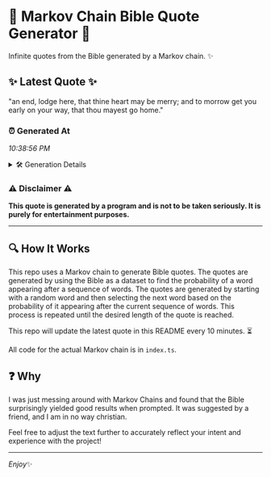 # 📖 Markov Chain Bible Quote Generator 📖

Infinite quotes from the Bible generated by a Markov chain. ✨

## ✨ Latest Quote ✨
"an end, lodge here, that thine heart may be merry; and to morrow get you early on your way, that thou mayest go home."

### ⏰ Generated At
*10:38:56 PM*

<details>
    <summary>🛠️ Generation Details</summary>
    <p>
        <strong>🌱 Seed:</strong> an<br>
        <strong>🔄 Iterations:</strong> 23<br>
        <strong>📜 Context History:</strong><br>[ an ]: end,<br>[ an, end, ]: lodge<br>[ an, end,, lodge ]: here,<br>[ an, end,, lodge, here, ]: that<br>[ an, end,, lodge, here,, that ]: thine<br>[ an, end,, lodge, here,, that, thine ]: heart<br>[ end,, lodge, here,, that, thine, heart ]: may<br>[ lodge, here,, that, thine, heart, may ]: be<br>[ here,, that, thine, heart, may, be ]: merry;<br>[ that, thine, heart, may, be, merry; ]: and<br>[ thine, heart, may, be, merry;, and ]: to<br>[ heart, may, be, merry;, and, to ]: morrow<br>[ may, be, merry;, and, to, morrow ]: get<br>[ be, merry;, and, to, morrow, get ]: you<br>[ merry;, and, to, morrow, get, you ]: early<br>[ and, to, morrow, get, you, early ]: on<br>[ to, morrow, get, you, early, on ]: your<br>[ morrow, get, you, early, on, your ]: way,<br>[ get, you, early, on, your, way, ]: that<br>[ you, early, on, your, way,, that ]: thou<br>[ early, on, your, way,, that, thou ]: mayest<br>[ on, your, way,, that, thou, mayest ]: go<br>[ your, way,, that, thou, mayest, go ]: home.<br>
    </p>
</details>

### ⚠️ Disclaimer ⚠️
**This quote is generated by a program and is not to be taken seriously. It is purely for entertainment purposes.**

---

## 🔍 How It Works

This repo uses a Markov chain to generate Bible quotes. The quotes are generated by using the Bible as a dataset to find the probability of a word appearing after a sequence of words. The quotes are generated by starting with a random word and then selecting the next word based on the probability of it appearing after the current sequence of words. This process is repeated until the desired length of the quote is reached.

This repo will update the latest quote in this README every 10 minutes. ⏳

All code for the actual Markov chain is in `index.ts`.

## ❓ Why

I was just messing around with Markov Chains and found that the Bible surprisingly yielded good results when prompted. 
It was suggested by a friend, and I am in no way christian.

Feel free to adjust the text further to accurately reflect your intent and experience with the project!

---

*Enjoy*✨

